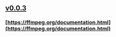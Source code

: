 ## [v0.0.3](https://github.com/littleflute/ffmpeg/edit/master/README.md)
### [https://ffmpeg.org/documentation.html](https://ffmpeg.org/documentation.html)
